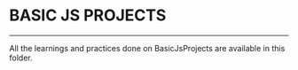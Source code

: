 <h1>BASIC JS PROJECTS</h1><hr>
<p>All the learnings and practices done on BasicJsProjects are available in this folder.</p>